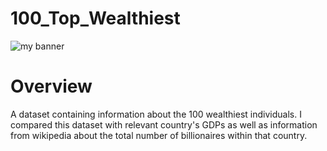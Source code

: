 # 100_Top_Wealthiest
<img src='https://user-images.githubusercontent.com/47340620/202580305-e7137a1b-e280-42b6-a99a-6ebde735be1d.jpg' alt='my banner'>
<h1><b>Overview</b></h1>
<p>A dataset containing information about the 100 wealthiest individuals. I compared this dataset with relevant country's GDPs as well as information from wikipedia about the total number of billionaires within that country.</p>

